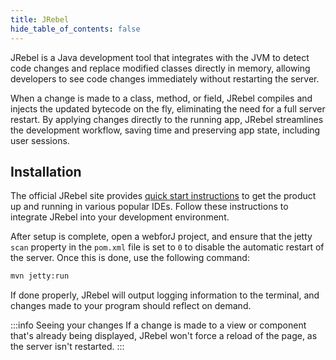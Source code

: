 ```yaml
---
title: JRebel
hide_table_of_contents: false
---
```


JRebel is a Java development tool that integrates with the JVM to detect code changes and replace modified classes directly in memory, allowing developers to see code changes immediately without restarting the server. 

When a change is made to a class, method, or field, JRebel compiles and injects the updated bytecode on the fly, eliminating the need for a full server restart. By applying changes directly to the running app, JRebel streamlines the development workflow, saving time and preserving app state, including user sessions.

## Installation

The official JRebel site provides [quick start instructions](https://www.jrebel.com/products/jrebel/learn) to get the product up and running in various popular IDEs. Follow these instructions to integrate JRebel into your development environment.

After setup is complete, open a webforJ project, and ensure that the jetty `scan` property in the `pom.xml` file is set to `0` to disable the automatic restart of the server. Once this is done, use the following command:

```bash
mvn jetty:run
```

If done properly, JRebel will output logging information to the terminal, and changes made to your program should reflect on demand.

:::info Seeing your changes
If a change is made to a view or component that's already being displayed, JRebel won't force a reload of the page, as the server isn't restarted.
:::